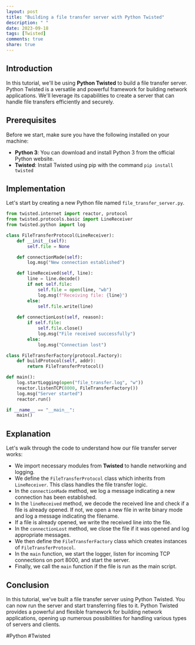 ```yaml
---
layout: post
title: "Building a file transfer server with Python Twisted"
description: " "
date: 2023-09-18
tags: [Twisted]
comments: true
share: true
---
```


## Introduction ##

In this tutorial, we'll be using **Python Twisted** to build a file transfer server. Python Twisted is a versatile and powerful framework for building network applications. We'll leverage its capabilities to create a server that can handle file transfers efficiently and securely.

## Prerequisites ##

Before we start, make sure you have the following installed on your machine:

- **Python 3**: You can download and install Python 3 from the official Python website.
- **Twisted**: Install Twisted using pip with the command `pip install twisted`

## Implementation ##

Let's start by creating a new Python file named `file_transfer_server.py`.

```python
from twisted.internet import reactor, protocol
from twisted.protocols.basic import LineReceiver
from twisted.python import log

class FileTransferProtocol(LineReceiver):
    def __init__(self):
        self.file = None

    def connectionMade(self):
        log.msg("New connection established")

    def lineReceived(self, line):
        line = line.decode()
        if not self.file:
            self.file = open(line, "wb")
            log.msg(f"Receiving file: {line}")
        else:
            self.file.write(line)
    
    def connectionLost(self, reason):
        if self.file:
            self.file.close()
            log.msg("File received successfully")
        else:
            log.msg("Connection lost")

class FileTransferFactory(protocol.Factory):
    def buildProtocol(self, addr):
        return FileTransferProtocol()

def main():
    log.startLogging(open("file_transfer.log", "w"))
    reactor.listenTCP(8000, FileTransferFactory())
    log.msg("Server started")
    reactor.run()

if __name__ == "__main__":
    main()
```

## Explanation ##

Let's walk through the code to understand how our file transfer server works:

- We import necessary modules from **Twisted** to handle networking and logging.
- We define the `FileTransferProtocol` class which inherits from `LineReceiver`. This class handles the file transfer logic.
- In the `connectionMade` method, we log a message indicating a new connection has been established.
- In the `lineReceived` method, we decode the received line and check if a file is already opened. If not, we open a new file in write binary mode and log a message indicating the filename.
- If a file is already opened, we write the received line into the file.
- In the `connectionLost` method, we close the file if it was opened and log appropriate messages.
- We then define the `FileTransferFactory` class which creates instances of `FileTransferProtocol`.
- In the `main` function, we start the logger, listen for incoming TCP connections on port 8000, and start the server.
- Finally, we call the `main` function if the file is run as the main script.

## Conclusion ##

In this tutorial, we've built a file transfer server using Python Twisted. You can now run the server and start transferring files to it. Python Twisted provides a powerful and flexible framework for building network applications, opening up numerous possibilities for handling various types of servers and clients.

#Python #Twisted